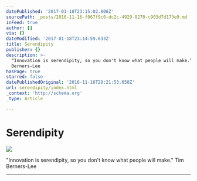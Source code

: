 ```yaml
---
datePublished: '2017-01-18T23:15:02.806Z'
sourcePath: _posts/2016-11-16-f067f9c0-dc2c-4929-8270-c903d7d173e9.md
inFeed: true
author: []
via: {}
dateModified: '2017-01-18T23:14:59.633Z'
title: Serendipity
publisher: {}
description: >-
  “Innovation is serendipity, so you don't know what people will make.” Tim
  Berners-Lee
hasPage: true
starred: false
datePublishedOriginal: '2016-11-16T20:21:53.650Z'
url: serendipity/index.html
_context: 'http://schema.org'
_type: Article

---
```

# Serendipity
![](https://the-grid-user-content.s3-us-west-2.amazonaws.com/d7cb828e-a388-4352-92f9-62c88af11e46.jpg)

"Innovation is serendipity, so you don't know what people will make." Tim Berners-Lee

---